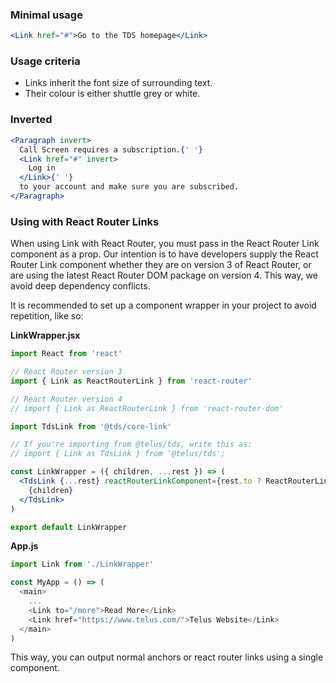 ### Minimal usage

```jsx
<Link href="#">Go to the TDS homepage</Link>
```

### Usage criteria

- Links inherit the font size of surrounding text.
- Their colour is either shuttle grey or white.

### Inverted

```jsx { "props": { "className": "docs_purple-block" } }
<Paragraph invert>
  Call Screen requires a subscription.{' '}
  <Link href="#" invert>
    Log in
  </Link>{' '}
  to your account and make sure you are subscribed.
</Paragraph>
```

### Using with React Router Links

When using Link with React Router, you must pass in the React Router Link component as a prop. Our intention is to have developers supply the React Router Link component whether they are on version 3 of React Router, or are using the latest React Router DOM package on version 4. This way, we avoid deep dependency conflicts.

It is recommended to set up a component wrapper in your project to avoid repetition, like so:

**LinkWrapper.jsx**

```jsx noeditor static
import React from 'react'

// React Router version 3
import { Link as ReactRouterLink } from 'react-router'

// React Router version 4
// import { Link as ReactRouterLink } from 'react-router-dom'

import TdsLink from '@tds/core-link'

// If you're importing from @telus/tds, write this as:
// import { Link as TdsLink } from '@telus/tds';

const LinkWrapper = ({ children, ...rest }) => (
  <TdsLink {...rest} reactRouterLinkComponent={rest.to ? ReactRouterLink : undefined}>
    {children}
  </TdsLink>
)

export default LinkWrapper
```

**App.js**

```js noeditor static
import Link from './LinkWrapper'

const MyApp = () => (
  <main>
    ...
    <Link to="/more">Read More</Link>
    <Link href="https://www.telus.com/">Telus Website</Link>
  </main>
)
```

This way, you can output normal anchors or react router links using a single component.
